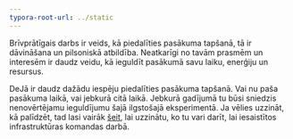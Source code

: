 ```yaml
---
typora-root-url: ../static
---
```




Brīvprātīgais darbs ir veids, kā piedalīties pasākuma tapšanā, tā ir dāvināšana un pilsoniskā atbildība. Neatkarīgi no tavām prasmēm un interesēm ir daudz veidu, kā ieguldīt pasākumā savu laiku, enerģiju un resursus.  

DeJā ir daudz dažādu iespēju piedalīties pasākuma tapšanā. Vai nu paša pasākuma laikā, vai jebkurā citā laikā. Jebkurā gadījumā tu būsi sniedzis nenovērtējamu ieguldījumu šajā ilgstošajā eksperimentā. Ja vēlies uzzināt, kā palīdzēt, tad lasi vairāk <span style="color:#006a44;">[šeit](https://dejā.lv/en/creation/volunteering)</span>, lai uzzinātu, ko tu vari darīt, lai iesaistītos infrastruktūras komandas darbā.